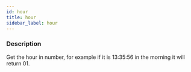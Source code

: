 ```yaml
---
id: hour
title: hour
sidebar_label: hour
---
```


### Description

Get the hour in number, for example if it is 13:35:56 in the morning it will return 01.
